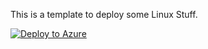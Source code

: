 This is a template to deploy some Linux Stuff. 

[![Deploy to Azure](http://azuredeploy.net/deploybutton.png)](https://azuredeploy.net/)